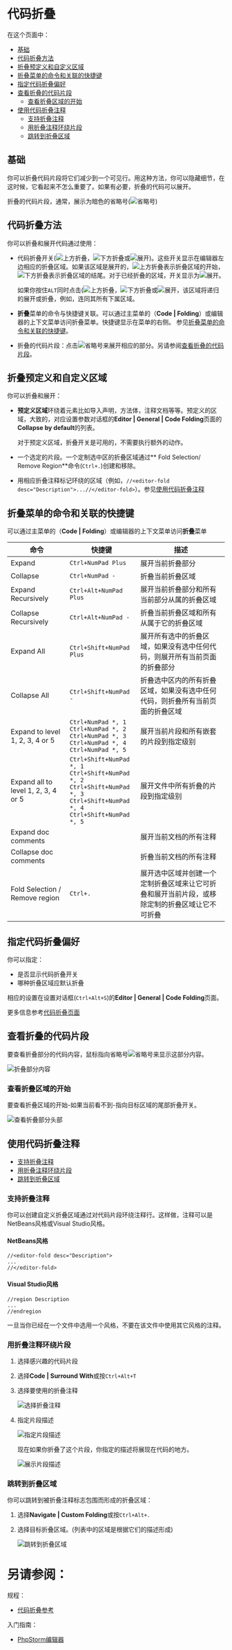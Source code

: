# 代码折叠

在这个页面中：

* [基础](#基础)
* [代码折叠方法](#代码折叠方法)
* [折叠预定义和自定义区域](#折叠预定义和自定义区域)
* [折叠菜单的命令和关联的快捷键](#折叠菜单的命令和关联的快捷键)
* [指定代码折叠偏好](#指定代码折叠偏好)
* [查看折叠的代码片段](#查看折叠的代码片段)
    * [查看折叠区域的开始](#查看折叠区域的开始)
* [使用代码折叠注释](#使用代码折叠注释)
    * [支持折叠注释](#支持折叠注释)
    * [用折叠注释环绕片段](#用折叠注释环绕片段)
    * [跳转到折叠区域](#跳转到折叠区域)


## <span id='基础'>基础</span>

你可以折叠代码片段将它们减少到一个可见行。用这种方法，你可以隐藏细节，在这时候，它看起来不怎么重要了。如果有必要，折叠的代码可以展开。

折叠的代码片段，通常，展示为暗色的省略号(![省略号](http://image.jellychen.cn/uploads/2016/11/foldedFragment.png))


## <span id='代码折叠方法'>代码折叠方法</span>

你可以折叠和展开代码通过使用：

* 代码折叠开关(![上方折叠](http://image.jellychen.cn/uploads/2016/11/foldingMinusStart.png)，![下方折叠](http://image.jellychen.cn/uploads/2016/11/foldingMinusEnd.png)或![展开](http://image.jellychen.cn/uploads/2016/11/foldingPlus.gif))。这些开关显示在编辑器左边相应的折叠区域。如果该区域是展开的，![上方折叠](http://image.jellychen.cn/uploads/2016/11/foldingMinusStart.png)表示折叠区域的开始，![下方折叠](http://image.jellychen.cn/uploads/2016/11/foldingMinusEnd.png)表示折叠区域的结尾。对于已经折叠的区域，开关显示为![展开](http://image.jellychen.cn/uploads/2016/11/foldingPlus.gif)。

    如果你按住`ALT`同时点击(![上方折叠](http://image.jellychen.cn/uploads/2016/11/foldingMinusStart.png)，![下方折叠](http://image.jellychen.cn/uploads/2016/11/foldingMinusEnd.png)或![展开](http://image.jellychen.cn/uploads/2016/11/foldingPlus.gif)，该区域将递归的展开或折叠，例如，连同其所有下属区域。

* **折叠**菜单的命令与快捷键关联。可以通过主菜单的（**Code | Folding**）或编辑器的上下文菜单访问折叠菜单。快捷键显示在菜单的右侧。 参见[折叠菜单的命令和关联的快捷键](#折叠菜单的命令和关联的快捷键)。

* 折叠的代码片段：点击![省略号](http://image.jellychen.cn/uploads/2016/11/foldedFragment.png)来展开相应的部分。另请参阅[查看折叠的代码片段](#查看折叠的代码片段)。


## <span id='折叠预定义和自定义区域'>折叠预定义和自定义区域</span>

你可以折叠和展开：

* **预定义区域**环绕着元素比如导入声明，方法体，注释文档等等。预定义的区域，大致的，对应设置参数对话框的**Editor | General | Code Folding**页面的**Collapse by default**的列表。

    对于预定义区域，折叠开关是可用的，不需要执行额外的动作。
    
* 一个选定的片段。一个定制选中区的折叠区域通过** Fold Selection/ Remove Region**命令(`Ctrl+.`)创建和移除。

* 用相应折叠注释标记环绕的区域（例如，`//<editor-fold desc="Description">...//</editor-fold>`）。参见[使用代码折叠注释](#使用代码折叠注释)


## <span id='折叠菜单的命令和关联的快捷键'>折叠菜单的命令和关联的快捷键</span>

可以通过主菜单的（**Code | Folding**）或编辑器的上下文菜单访问**折叠**菜单

|命令|快捷键|描述|
|---|---|---|
|Expand|`Ctrl+NumPad Plus`|展开当前折叠部分|
|Collapse|`Ctrl+NumPad -`|折叠当前折叠区域|
|Expand Recursively|`Ctrl+Alt+NumPad Plus`|展开当前折叠部分和所有当前部分从属的折叠区域|
|Collapse Recursively|`Ctrl+Alt+NumPad -`|折叠当前折叠区域和所有从属于它的折叠区域|
|Expand All|`Ctrl+Shift+NumPad Plus`|展开所有选中的折叠区域，如果没有选中任何代码，则展开所有当前页面的折叠部分|
|Collapse All|`Ctrl+Shift+NumPad -`|折叠选中区内的所有折叠区域，如果没有选中任何代码，则折叠所有当前页面的折叠区域|
|Expand to level 1, 2, 3, 4 or 5|`Ctrl+NumPad *, 1`<br/>`Ctrl+NumPad *, 2`<br/>`Ctrl+NumPad *, 3`<br/>`Ctrl+NumPad *, 4`<br/>`Ctrl+NumPad *, 5`|展开当前片段和所有嵌套的片段到指定级别|
|Expand all to level 1, 2, 3, 4 or 5|`Ctrl+Shift+NumPad *, 1`<br/>`Ctrl+Shift+NumPad *, 2`<br/>`Ctrl+Shift+NumPad *, 3`<br/>`Ctrl+Shift+NumPad *, 4`<br/>`Ctrl+Shift+NumPad *, 5`|展开文件中所有折叠的片段到指定级别|
|Expand doc comments| |展开当前文档的所有注释|
|Collapse doc comments| |折叠当前文档的所有注释
|Fold Selection / Remove region|`Ctrl+.`|展开选中区域并创建一个定制折叠区域来让它可折叠和展开当前片段，或移除定制的折叠区域让它不可折叠|


## <span id='指定代码折叠偏好'>指定代码折叠偏好</span>

你可以指定：

* 是否显示代码折叠开关
* 哪种折叠区域应默认折叠

相应的设置在设置对话框(`Ctrl+Alt+S`)的**Editor | General | Code Folding**页面。

更多信息参考[代码折叠页面](/参考/设置参数对话框/编辑器/常规/代码折叠.md)


## <span id='查看折叠的代码片段'>查看折叠的代码片段</span>

要查看折叠部分的代码内容，鼠标指向省略号![省略号](http://image.jellychen.cn/uploads/2016/11/foldedFragment.png)来显示这部分内容。

![折叠部分内容](http://image.jellychen.cn/uploads/2016/11/ps_foldingPopup.png)


### <span id='查看折叠区域的开始'>查看折叠区域的开始</span>

要查看折叠区域的开始-如果当前看不到-指向目标区域的尾部折叠开关。

![查看折叠部分头部](http://image.jellychen.cn/uploads/2016/11/ps_view_invisible_code.png)


## <span id='使用代码折叠注释'>使用代码折叠注释</span>

* [支持折叠注释](#支持折叠注释)
* [用折叠注释环绕片段](#用折叠注释环绕片段)
* [跳转到折叠区域](#跳转到折叠区域)


### <span id='支持折叠注释'>支持折叠注释</span>

你可以创建自定义折叠区域通过对代码片段环绕注释行。这样做，注释可以是NetBeans风格或Visual Studio风格。

#### NetBeans风格

    //<editor-fold desc="Description">
    ...
    //</editor-fold>

#### Visual Studio风格

    //region Description
    ...
    //endregion

一旦当你已经在一个文件中选用一个风格，不要在该文件中使用其它风格的注释。


### <span id='用折叠注释环绕片段'>用折叠注释环绕片段</span>

1. 选择感兴趣的代码片段
2. 选择**Code | Surround With**或按`Ctrl+Alt+T`
3. 选择要使用的折叠注释
    
    ![选择折叠注释](http://image.jellychen.cn/uploads/2016/11/ps_customFolding1.png)

4. 指定片段描述

    ![指定片段描述](http://image.jellychen.cn/uploads/2016/11/ps_customFolding2.png)
    
    现在如果你折叠了这个片段，你指定的描述将展现在代码的地方。
    
    ![展示片段描述](http://image.jellychen.cn/uploads/2016/11/ps_customFolding3.png)


### <span id='跳转到折叠区域'>跳转到折叠区域</span>

你可以跳转到被折叠注释标志包围而形成的折叠区域：

1. 选择**Navigate | Custom Folding**或按`Ctrl+Alt+.`
2. 选择目标折叠区域。(列表中的区域是根据它们的描述形成)
    
    ![跳转到折叠区域](http://image.jellychen.cn/uploads/2016/11/ps_navigateToCustomRegion.png)
    



# 另请参阅：

规程：

* [代码折叠参考](/参考/设置参数对话框/编辑器/常规/代码折叠.md)

入门指南：

* [PhpStorm编辑器](/如何使用/常规指南/PhpStorm编辑器/README.md)